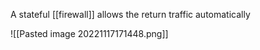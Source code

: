 A stateful [[firewall]] allows the return traffic automatically

![[Pasted image 20221117171448.png]]